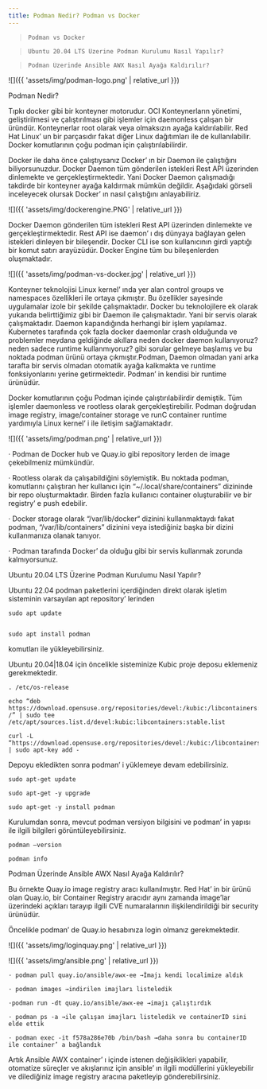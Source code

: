 ```yaml
---
title: Podman Nedir? Podman vs Docker
---
```


>     Podman vs Docker

>     Ubuntu 20.04 LTS Üzerine Podman Kurulumu Nasıl Yapılır?

>     Podman Üzerinde Ansible AWX Nasıl Ayağa Kaldırılır?

![]({{ 'assets/img/podman-logo.png' | relative_url }})

Podman Nedir?

Tıpkı docker gibi bir konteyner motorudur. OCI Konteynerların yönetimi, geliştirilmesi ve çalıştırılması gibi işlemler için daemonless çalışan bir üründür. Konteynerlar root olarak veya olmaksızın ayağa kaldırılabilir. Red Hat Linux’ un bir parçasıdır fakat diğer Linux dağıtımları ile de kullanılabilir. Docker komutlarının çoğu podman için çalıştırılabilirdir.

Docker ile daha önce çalıştıysanız Docker’ ın bir Daemon ile çalıştığını biliyorsunuzdur. Docker Daemon tüm gönderilen istekleri Rest API üzerinden dinlemekte ve gerçekleştirmektedir. Yani Docker Daemon çalışmadığı takdirde bir konteyner ayağa kaldırmak mümkün değildir. Aşağıdaki görseli inceleyecek olursak Docker’ ın nasıl çalıştığını anlayabiliriz.

![]({{ 'assets/img/dockerengine.PNG' | relative_url }})

Docker Daemon gönderilen tüm istekleri Rest API üzerinden dinlemekte ve gerçekleştirmektedir. Rest API ise daemon’ ı dış dünyaya bağlayan gelen istekleri dinleyen bir bileşendir. Docker CLI ise son kullanıcının girdi yaptığı bir komut satırı arayüzüdür. Docker Engine tüm bu bileşenlerden oluşmaktadır.

![]({{ 'assets/img/podman-vs-docker.jpg' | relative_url }})

Konteyner teknolojisi Linux kernel’ ında yer alan control groups ve namespaces özellikleri ile ortaya çıkmıştır. Bu özellikler sayesinde uygulamalar izole bir şekilde çalışmaktadır. Docker bu teknolojilere ek olarak yukarıda belirttiğimiz gibi bir Daemon ile çalışmaktadır. Yani bir servis olarak çalışmaktadır. Daemon kapandığında herhangi bir işlem yapılamaz. Kubernetes tarafında çok fazla docker daemonlar crash olduğunda ve problemler meydana geldiğinde akıllara neden docker daemon kullanıyoruz? neden sadece runtime kullanmıyoruz? gibi sorular gelmeye başlamış ve bu noktada podman ürünü ortaya çıkmıştır.Podman, Daemon olmadan yani arka tarafta bir servis olmadan otomatik ayağa kalkmakta ve runtime fonksiyonlarını yerine getirmektedir. Podman’ in kendisi bir runtime ürünüdür.

Docker komutlarının çoğu Podman içinde çalıştırılabilirdir demiştik. Tüm işlemler daemonless ve rootless olarak gerçekleştirebilir. Podman doğrudan image registry, image/container storage ve runC container runtime yardımıyla Linux kernel’ i ile iletişim sağlamaktadır.

![]({{ 'assets/img/podman.png' | relative_url }})

· Podman de Docker hub ve Quay.io gibi repository lerden de image çekebilmeniz mümkündür.

· Rootless olarak da çalışabildiğini söylemiştik. Bu noktada podman, komutlarını çalıştıran her kullanıcı için “~/.local/share/containers” dizininde bir repo oluşturmaktadır. Birden fazla kullanıcı container oluşturabilir ve bir registry’ e push edebilir.

· Docker storage olarak “/var/lib/docker“ dizinini kullanmaktaydı fakat podman, “/var/lib/containers” dizinini veya istediğiniz başka bir dizini kullanmanıza olanak tanıyor.

· Podman tarafında Docker’ da olduğu gibi bir servis kullanmak zorunda kalmıyorsunuz.

Ubuntu 20.04 LTS Üzerine Podman Kurulumu Nasıl Yapılır?

Ubuntu 22.04 podman paketlerini içerdiğinden direkt olarak işletim sisteminin varsayılan apt repository’ lerinden

	sudo apt update


    sudo apt install podman

komutları ile yükleyebilirsiniz.

Ubuntu 20.04|18.04 için öncelikle sisteminize Kubic proje deposu eklemeniz gerekmektedir.

    . /etc/os-release

    echo “deb https://download.opensuse.org/repositories/devel:/kubic:/libcontainers:/stable/xUbuntu_${VERSION_ID}/ /” | sudo tee /etc/apt/sources.list.d/devel:kubic:libcontainers:stable.list

    curl -L “https://download.opensuse.org/repositories/devel:/kubic:/libcontainers:/stable/xUbuntu_${VERSION_ID}/Release.key" | sudo apt-key add -

Depoyu ekledikten sonra podman’ i yüklemeye devam edebilirsiniz.

    sudo apt-get update

    sudo apt-get -y upgrade

    sudo apt-get -y install podman

Kurulumdan sonra, mevcut podman versiyon bilgisini ve podman’ in yapısı ile ilgili bilgileri görüntüleyebilirsiniz.

    podman –version

    podman info

Podman Üzerinde Ansible AWX Nasıl Ayağa Kaldırılır?

Bu örnekte Quay.io image registry aracı kullanılmıştır. Red Hat’ in bir ürünü olan Quay.io, bir Container Registry aracıdır aynı zamanda image’lar üzerindeki açıkları tarayıp ilgili CVE numaralarının ilişkilendirildiği bir security ürünüdür.

Öncelikle podman’ de Quay.io hesabınıza login olmanız gerekmektedir.

![]({{ 'assets/img/loginquay.png' | relative_url }})

![]({{ 'assets/img/ansible.png' | relative_url }})

    · podman pull quay.io/ansible/awx-ee →İmajı kendi localimize aldık

    · podman images →indirilen imajları listeledik

    ·podman run -dt quay.io/ansible/awx-ee →imajı çalıştırdık

    · podman ps -a →ile çalışan imajları listeledik ve containerID sini elde ettik

    · podman exec -it f578a286e70b /bin/bash →daha sonra bu containerID ile container’ a bağlandık

Artık Ansible AWX container’ ı içinde istenen değişiklikleri yapabilir, otomatize süreçler ve akışlarınız için ansible’ ın ilgili modüllerini yükleyebilir ve dilediğiniz image registry aracına paketleyip gönderebilirsiniz.
